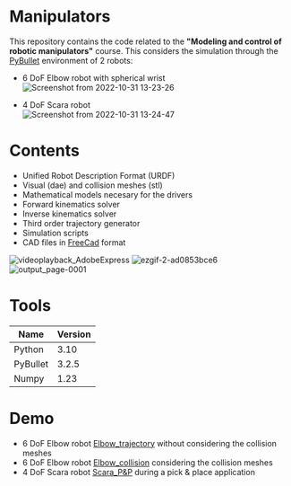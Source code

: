 # Manipulators

This repository contains the code related to the **"Modeling and control of robotic manipulators"** course. This considers the simulation through the [PyBullet](https://pybullet.org/wordpress/) environment of 2 robots: <br>

- 6 DoF Elbow robot with spherical wrist<br>
![Screenshot from 2022-10-31 13-23-26](https://user-images.githubusercontent.com/107052856/199092839-73d66259-aa06-4ae8-82e2-28cc14799f0a.png) <br>

- 4 DoF Scara robot  <br>
![Screenshot from 2022-10-31 13-24-47](https://user-images.githubusercontent.com/107052856/199092952-69f87506-d605-4249-bea1-e5a1c9cc3964.png) <br>

# Contents
- Unified Robot Description Format (URDF)
- Visual (dae) and collision meshes (stl)
- Mathematical models necesary for the drivers
- Forward kinematics solver
- Inverse kinematics solver
- Third order trajectory generator
- Simulation scripts
- CAD files in [FreeCad](https://www.freecadweb.org/) format <br>

![videoplayback_AdobeExpress](https://user-images.githubusercontent.com/107052856/199100621-44db1fd3-5e2c-4b89-8b7e-ad8c024bcd9d.gif)
![ezgif-2-ad0853bce6](https://github.com/istarendil/manipulators/assets/107052856/9f1c690b-dcd7-4168-a991-ea367487c325)
![output_page-0001](https://user-images.githubusercontent.com/107052856/199103282-c0a121b3-920c-4775-8431-27d99d2e0f1f.jpg)

# Tools
|Name|Version|
|----|-------|
|Python|3.10|
|PyBullet|3.2.5|
|Numpy|1.23|

# Demo
- 6 DoF Elbow robot [Elbow_trajectory](https://www.youtube.com/watch?v=byPdZVqNF7Y&list=PLQBwkbxMqU0CwwgrcaWHP4ouFjho0Iy4H&index=11) without considering the collision meshes
- 6 DoF Elbow robot [Elbow_collision](https://www.youtube.com/watch?v=Ua7ChVYoCIc&list=PLQBwkbxMqU0CwwgrcaWHP4ouFjho0Iy4H&index=12) considering the collision meshes
- 4 DoF Scara robot [Scara_P&P](https://youtu.be/VX4Uf92NGkc?si=_Ugo5zqfH_W6do_c) during a pick & place application
